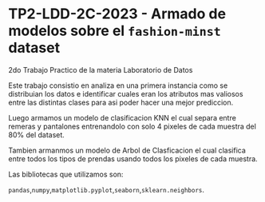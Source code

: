 # TP2-LDD-2C-2023 - Armado de modelos sobre el `fashion-minst` dataset
 2do Trabajo Practico de la materia Laboratorio de Datos

Este trabajo consistio en analiza en una primera instancia como se distribuian los datos e identificar cuales eran los atributos mas valiosos entre las distintas clases para asi poder hacer una mejor prediccion.

Luego armamos un modelo de clasificacion KNN el cual separa entre remeras y pantalones entrenandolo con solo 4 pixeles de cada muestra del 80% del dataset.

Tambien armanmos un modelo de Arbol de Clasficacion el cual clasifica entre todos los tipos de prendas usando todos los pixeles de cada muestra.

Las bibliotecas que utilizamos son:

`pandas`,`numpy`,`matplotlib.pyplot`,`seaborn`,`sklearn.neighbors`.
